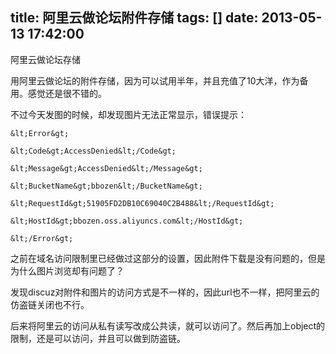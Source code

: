 title: 阿里云做论坛附件存储
tags: []
date: 2013-05-13 17:42:00
---

阿里云做论坛存储

用阿里云做论坛的附件存储，因为可以试用半年，并且充值了10大洋，作为备用。感觉还是很不错的。

不过今天发图的时候，却发现图片无法正常显示，错误提示：

    &lt;Error&gt;

    &lt;Code&gt;AccessDenied&lt;/Code&gt;

    &lt;Message&gt;AccessDenied&lt;/Message&gt;

    &lt;BucketName&gt;bbozen&lt;/BucketName&gt;

    &lt;RequestId&gt;51905FD2DB10C69040C2B488&lt;/RequestId&gt;

    &lt;HostId&gt;bbozen.oss.aliyuncs.com&lt;/HostId&gt;

    &lt;/Error&gt;
<!--more-->
之前在域名访问限制里已经做过这部分的设置，因此附件下载是没有问题的，但是为什么图片浏览却有问题了？

发现discuz对附件和图片的访问方式是不一样的，因此url也不一样，把阿里云的仿盗链关闭也不行。

后来将阿里云的访问从私有读写改成公共读，就可以访问了。然后再加上object的限制，还是可以访问，并且可以做到防盗链。